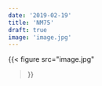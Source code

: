 ```yaml
---
date: '2019-02-19'
title: 'NM75'
draft: true
image: 'image.jpg'
---
```


{{< figure
  src="image.jpg"
>}}
